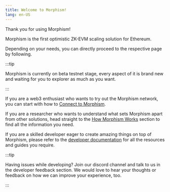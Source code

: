 ```yaml
---
title: Welcome to Morphism!
lang: en-US
---
```


Thank you for using Morphism!

Morphism is the first optimistic ZK-EVM scaling solution for Ethereum. 

Depending on your needs, you can directly proceed to the respective page by following.

:::tip

Morphism is currently on beta testnet stage, every aspect of it is brand new and waiting for you to explorer as much as you want.

:::

If you are a web3 enthusiast who wants to try out the Morphism network, you can start with how to [Connect to Morphism](./Connect%20to%20Morphism).

If you are a researcher who wants to understand what sets Morphism apart from other solutions, head straight to the [How Morphism Works](../How%20Morphism%20Works/1-howintro.md) section to find all the information you need.

If you are a skilled developer eager to create amazing things on top of Morphism, please refer to the [developer documentation](../Build%20on%20Morphism/1-devintro.md) for all the resources and guides you require.

:::tip

Having issues while developing? Join our discord channel and talk to us in the developer feedback section. We would love to hear your thoughts or feedback on how we can improve your experience, too.

:::
